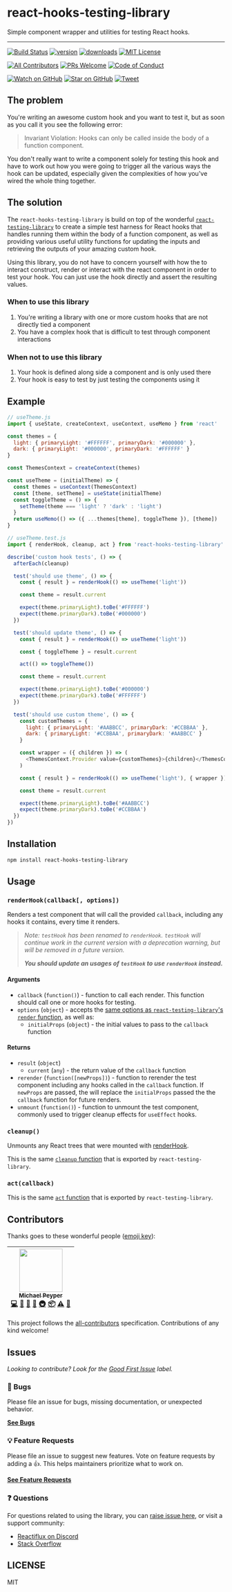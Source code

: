 # react-hooks-testing-library

Simple component wrapper and utilities for testing React hooks.

---

[![Build Status](https://img.shields.io/travis/mpeyper/react-hooks-testing-library.svg?style=flat-square)](https://travis-ci.org/mpeyper/react-hooks-testing-library)
[![version](https://img.shields.io/npm/v/react-hooks-testing-library.svg?style=flat-square)](https://www.npmjs.com/package/react-hooks-testing-library)
[![downloads](https://img.shields.io/npm/dm/react-hooks-testing-library.svg?style=flat-square)](http://www.npmtrends.com/react-hooks-testing-library)
[![MIT License](https://img.shields.io/npm/l/react-hooks-testing-library.svg?style=flat-square)](https://github.com/mpeyper/react-hooks-testing-library/blob/master/LICENSE.md)

[![All Contributors](https://img.shields.io/badge/all_contributors-1-orange.svg?style=flat-square)](#contributors)
[![PRs Welcome](https://img.shields.io/badge/PRs-welcome-brightgreen.svg?style=flat-square)](http://makeapullrequest.com)
[![Code of Conduct](https://img.shields.io/badge/code%20of-conduct-ff69b4.svg?style=flat-square)](https://github.com/mpeyper/react-hooks-testing-library/blob/master/CODE_OF_CONDUCT.md)

[![Watch on GitHub](https://img.shields.io/github/watchers/mpeyper/react-hooks-testing-library.svg?style=social)](https://github.com/mpeyper/react-hooks-testing-library/watchers)
[![Star on GitHub](https://img.shields.io/github/stars/mpeyper/react-hooks-testing-library.svg?style=social)](https://github.com/mpeyper/react-hooks-testing-library/stargazers)
[![Tweet](https://img.shields.io/twitter/url/https/github.com/mpeyper/react-hooks-testing-library.svg?style=social)](https://twitter.com/intent/tweet?text=Check%20out%20react-hooks-testing-library%20by%20%40mpeyper%20https%3A%2F%2Fgithub.com%2Fmpeyper%2Freact-hooks-testing-library%20%F0%9F%91%8D)

## The problem

You're writing an awesome custom hook and you want to test it, but as soon as you call it you see the following error:

> Invariant Violation: Hooks can only be called inside the body of a function component.

You don't really want to write a component solely for testing this hook and have to work out how you were going to trigger all the various ways the hook can be updated, especially given the complexities of how you've wired the whole thing together.

## The solution

The `react-hooks-testing-library` is build on top of the wonderful [`react-testing-library`](http://npm.im/react-testing-library) to create a simple test harness for React hooks that handles running them within the body of a function component, as well as providing various useful utility functions for updating the inputs and retrieving the outputs of your amazing custom hook.

Using this library, you do not have to concern yourself with how the to interact construct, render or interact with the react component in order to test your hook. You can just use the hook directly and assert the resulting values.

### When to use this library

1. You're writing a library with one or more custom hooks that are not directly tied a component
2. You have a complex hook that is difficult to test through component interactions

### When not to use this library

1. Your hook is defined along side a component and is only used there
2. Your hook is easy to test by just testing the components using it

## Example

```js
// useTheme.js
import { useState, createContext, useContext, useMemo } from 'react'

const themes = {
  light: { primaryLight: '#FFFFFF', primaryDark: '#000000' },
  dark: { primaryLight: '#000000', primaryDark: '#FFFFFF' }
}

const ThemesContext = createContext(themes)

const useTheme = (initialTheme) => {
  const themes = useContext(ThemesContext)
  const [theme, setTheme] = useState(initialTheme)
  const toggleTheme = () => {
    setTheme(theme === 'light' ? 'dark' : 'light')
  }
  return useMemo(() => ({ ...themes[theme], toggleTheme }), [theme])
}

// useTheme.test.js
import { renderHook, cleanup, act } from 'react-hooks-testing-library'

describe('custom hook tests', () => {
  afterEach(cleanup)

  test('should use theme', () => {
    const { result } = renderHook(() => useTheme('light'))

    const theme = result.current

    expect(theme.primaryLight).toBe('#FFFFFF')
    expect(theme.primaryDark).toBe('#000000')
  })

  test('should update theme', () => {
    const { result } = renderHook(() => useTheme('light'))

    const { toggleTheme } = result.current

    act(() => toggleTheme())

    const theme = result.current

    expect(theme.primaryLight).toBe('#000000')
    expect(theme.primaryDark).toBe('#FFFFFF')
  })

  test('should use custom theme', () => {
    const customThemes = {
      light: { primaryLight: '#AABBCC', primaryDark: '#CCBBAA' },
      dark: { primaryLight: '#CCBBAA', primaryDark: '#AABBCC' }
    }

    const wrapper = ({ children }) => (
      <ThemesContext.Provider value={customThemes}>{children}</ThemesContext.Provider>
    )

    const { result } = renderHook(() => useTheme('light'), { wrapper })

    const theme = result.current

    expect(theme.primaryLight).toBe('#AABBCC')
    expect(theme.primaryDark).toBe('#CCBBAA')
  })
})
```

## Installation

```sh
npm install react-hooks-testing-library
```

## Usage

### `renderHook(callback[, options])`

Renders a test component that will call the provided `callback`, including any hooks it contains, every time it renders.

> _Note: `testHook` has been renamed to `renderHook`. `testHook` will continue work in the current version with a deprecation warning, but will be removed in a future version._
>
> **_You should update an usages of `testHook` to use `renderHook` instead._**

#### Arguments

- `callback` (`function()`) - function to call each render. This function should call one or more hooks for testing.
- `options` (`object`) - accepts the [same options as `react-testing-library`'s `render` function](https://testing-library.com/docs/react-testing-library/api#render-options), as well as:
  - `initialProps` (`object`) - the initial values to pass to the `callback` function

#### Returns

- `result` (`object`)
  - `current` (`any`) - the return value of the `callback` function
- `rerender` (`function([newProps])`) - function to rerender the test component including any hooks called in the `callback` function. If `newProps` are passed, the will replace the `initialProps` passed the the `callback` function for future renders.
- `unmount` (`function()`) - function to unmount the test component, commonly used to trigger cleanup effects for `useEffect` hooks.

### `cleanup()`

Unmounts any React trees that were mounted with [renderHook](#renderhookcallback-options).

This is the same [`cleanup` function](https://testing-library.com/docs/react-testing-library/api#cleanup) that is exported by `react-testing-library`.

### `act(callback)`

This is the same [`act` function](https://testing-library.com/docs/react-testing-library/api#act) that is exported by `react-testing-library`.

## Contributors

Thanks goes to these wonderful people ([emoji key](https://github.com/kentcdodds/all-contributors#emoji-key)):

<!-- ALL-CONTRIBUTORS-LIST:START - Do not remove or modify this section -->
<!-- prettier-ignore -->
| [<img src="https://avatars0.githubusercontent.com/u/23029903?v=4" width="100px;"/><br /><sub><b>Michael Peyper</b></sub>](https://github.com/mpeyper)<br />[💻](https://github.com/mpeyper/react-hooks-testing-library/commits?author=mpeyper "Code") [🎨](#design-mpeyper "Design") [📖](https://github.com/mpeyper/react-hooks-testing-library/commits?author=mpeyper "Documentation") [🤔](#ideas-mpeyper "Ideas, Planning, & Feedback") [🚇](#infra-mpeyper "Infrastructure (Hosting, Build-Tools, etc)") [📦](#platform-mpeyper "Packaging/porting to new platform") [⚠️](https://github.com/mpeyper/react-hooks-testing-library/commits?author=mpeyper "Tests") [🔧](#tool-mpeyper "Tools") |
| :---: |

<!-- ALL-CONTRIBUTORS-LIST:END -->

This project follows the [all-contributors](https://github.com/kentcdodds/all-contributors) specification. Contributions of any kind welcome!

## Issues

_Looking to contribute? Look for the [Good First Issue](https://github.com/mpeyper/react-hooks-testing-library/issues?utf8=✓&q=is%3Aissue+is%3Aopen+sort%3Areactions-%2B1-desc+label%3A"good+first+issue"+)
label._

### 🐛 Bugs

Please file an issue for bugs, missing documentation, or unexpected behavior.

[**See Bugs**](https://github.com/mpeyper/react-hooks-testing-library/issues?q=is%3Aissue+is%3Aopen+label%3Abug+sort%3Acreated-desc)

### 💡 Feature Requests

Please file an issue to suggest new features. Vote on feature requests by adding
a 👍. This helps maintainers prioritize what to work on.

[**See Feature Requests**](https://github.com/mpeyper/react-hooks-testing-library/issues?q=is%3Aissue+sort%3Areactions-%2B1-desc+label%3Aenhancement+is%3Aopen)

### ❓ Questions

For questions related to using the library, you can [raise issue here](https://github.com/mpeyper/react-hooks-testing-library/issues/new), or visit a support community:

- [Reactiflux on Discord](https://www.reactiflux.com/)
- [Stack Overflow](https://stackoverflow.com/)

## LICENSE

MIT

